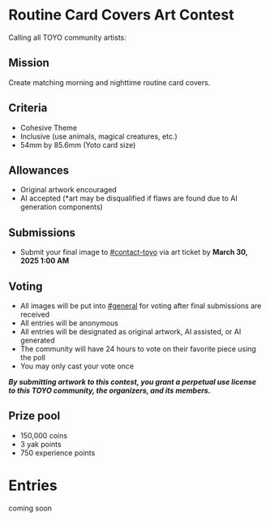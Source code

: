 # Routine Card Covers Art Contest

Calling all TOYO community artists:

## Mission
Create matching morning and nighttime routine card covers. 

## Criteria
* Cohesive Theme
* Inclusive (use animals, magical creatures, etc.)
* 54mm by 85.6mm (Yoto card size)

## Allowances
* Original artwork encouraged
* AI accepted (*art may be disqualified if flaws are found due to AI generation components)

## Submissions
* Submit your final image to ⁠[#⁠contact-toyo](https://discordapp.com/channels/1295352148846055444/1297387976266874991) via art ticket by  **March 30, 2025 1:00 AM**

## Voting
* All images will be put into [#general](https://discordapp.com/channels/1295352148846055444/1295352148846055447) for voting after final submissions are received
* All entries will be anonymous
* All entries will be designated as original artwork, AI assisted, or AI generated 
* The community will have 24 hours to vote on their favorite piece using the poll
* You may only cast your vote once

***By submitting artwork to this contest, you grant a perpetual use license to this TOYO community, the organizers, and its members.***

## Prize pool
* 150,000 coins
* 3 yak points
* 750 experience points

# Entries

coming soon